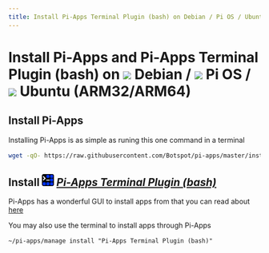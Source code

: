 ```yaml
---
title: Install Pi-Apps Terminal Plugin (bash) on Debian / Pi OS / Ubuntu (ARM32/ARM64) | Pi-Apps
---
```

# Install Pi-Apps and Pi-Apps Terminal Plugin (bash) on <img src=https://www.vectorlogo.zone/logos/debian/debian-icon.svg height=20 /> Debian / <img src=https://www.vectorlogo.zone/logos/raspberrypi/raspberrypi-icon.svg height=20 /> Pi OS / <img src=https://www.vectorlogo.zone/logos/ubuntu/ubuntu-icon.svg height=20 /> Ubuntu (ARM32/ARM64)
## Install Pi-Apps

Installing Pi-Apps is as simple as runing this one command in a terminal
```bash
wget -qO- https://raw.githubusercontent.com/Botspot/pi-apps/master/install | bash
```
## Install <img src="/img/app-icons/Pi-Apps Terminal Plugin (bash)/icon-64.png" height=24> ***[Pi-Apps Terminal Plugin (bash)](https://github.com/Botspot/pi-apps/tree/master/apps/Pi-Apps%20Terminal%20Plugin%20(bash))***
Pi-Apps has a wonderful GUI to install apps from that you can read about [here](/wiki/getting-started/running-pi-apps/)
        
You may also use the terminal to install apps through Pi-Apps
```
~/pi-apps/manage install "Pi-Apps Terminal Plugin (bash)"
```
